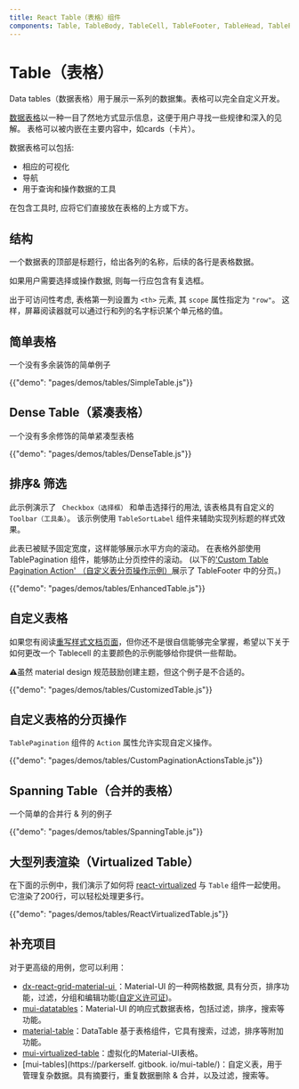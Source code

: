 ```yaml
---
title: React Table（表格）组件
components: Table, TableBody, TableCell, TableFooter, TableHead, TablePagination, TableRow, TableSortLabel
---
```

# Table（表格）

<p class="description">Data tables（数据表格）用于展示一系列的数据集。表格可以完全自定义开发。</p>

[数据表格](https://material.io/design/components/data-tables.html)以一种一目了然地方式显示信息，这便于用户寻找一些规律和深入的见解。 表格可以被内嵌在主要内容中，如cards（卡片）。

数据表格可以包括:

- 相应的可视化
- 导航
- 用于查询和操作数据的工具

在包含工具时, 应将它们直接放在表格的上方或下方。

## 结构

一个数据表的顶部是标题行，给出各列的名称，后续的各行是表格数据。

如果用户需要选择或操作数据, 则每一行应包含有复选框。

出于可访问性考虑, 表格第一列设置为 `<th>` 元素, 其 `scope` 属性指定为 `"row"`。 这样，屏幕阅读器就可以通过行和列的名字标识某个单元格的值。

## 简单表格

一个没有多余装饰的简单例子

{{"demo": "pages/demos/tables/SimpleTable.js"}}

## Dense Table（紧凑表格）

一个没有多余修饰的简单紧凑型表格

{{"demo": "pages/demos/tables/DenseTable.js"}}

## 排序& 筛选

此示例演示了 ` Checkbox（选择框）` 和单击选择行的用法, 该表格具有自定义的 `Toolbar（工具条）`。 该示例使用 `TableSortLabel` 组件来辅助实现列标题的样式效果。

此表已被赋予固定宽度，这样能够展示水平方向的滚动。 在表格外部使用 TablePagination 组件，能够防止分页控件的滚动。 (以下的['Custom Table Pagination Action' （自定义表分页操作示例）](#custom-table-pagination-action)展示了 TableFooter 中的分页。)

{{"demo": "pages/demos/tables/EnhancedTable.js"}}

## 自定义表格

如果您有阅读[重写样式文档页面](/customization/overrides/)，但你还不是很自信能够完全掌握，希望以下关于如何更改一个 Tablecell 的主要颜色的示例能够给你提供一些帮助。

⚠️虽然 material design 规范鼓励创建主题，但这个例子是不合适的。

{{"demo": "pages/demos/tables/CustomizedTable.js"}}

## 自定义表格的分页操作

`TablePagination` 组件的 `Action` 属性允许实现自定义操作。

{{"demo": "pages/demos/tables/CustomPaginationActionsTable.js"}}

## Spanning Table（合并的表格）

一个简单的合并行 & 列的例子

{{"demo": "pages/demos/tables/SpanningTable.js"}}

## 大型列表渲染（Virtualized Table）

在下面的示例中，我们演示了如何将 [react-virtualized](https://github.com/bvaughn/react-virtualized) 与 `Table` 组件一起使用。 它渲染了200行，可以轻松处理更多行。

{{"demo": "pages/demos/tables/ReactVirtualizedTable.js"}}

## 补充项目

对于更高级的用例，您可以利用：

- [ dx-react-grid-material-ui ](https://devexpress.github.io/devextreme-reactive/react/grid/)：Material-UI 的一种网格数据, 具有分页，排序功能，过滤，分组和编辑功能([自定义许可证](https://js.devexpress.com/licensing/))。
- [mui-datatables](https://github.com/gregnb/mui-datatables)：Material-UI 的响应式数据表格，包括过滤，排序，搜索等功能。
- [material-table](https://github.com/mbrn/material-table)：DataTable 基于表格组件，它具有搜索，过滤，排序等附加功能。
- [mui-virtualized-table](https://github.com/techniq/mui-virtualized-table)：虚拟化的Material-UI表格。
- [mui-tables](https://parkerself. gitbook. io/mui-table/)：自定义表，用于管理复杂数据。具有摘要行，重复数据删除 & 合并，以及过滤，搜索等。